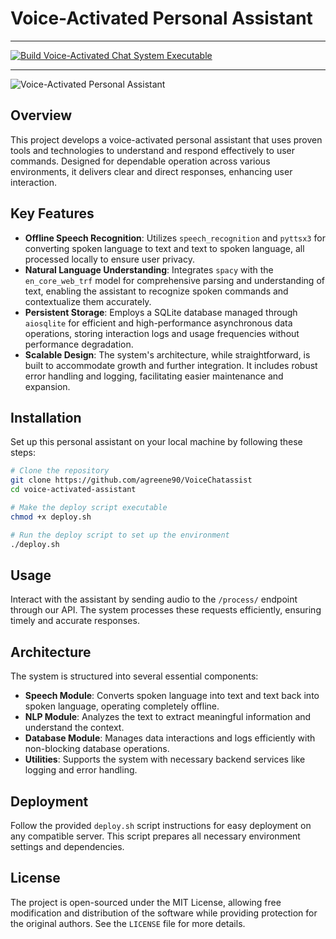 # Voice-Activated Personal Assistant
___
[![Build Voice-Activated Chat System Executable](https://github.com/LoQiseaking69/VoiceChatassist/actions/workflows/build.yml/badge.svg)](https://github.com/LoQiseaking69/VoiceChatassist/actions/workflows/build.yml)
___
![Voice-Activated Personal Assistant](chatv2.png)

## Overview
This project develops a voice-activated personal assistant that uses proven tools and technologies to understand and respond effectively to user commands. Designed for dependable operation across various environments, it delivers clear and direct responses, enhancing user interaction.

## Key Features
- **Offline Speech Recognition**: Utilizes `speech_recognition` and `pyttsx3` for converting spoken language to text and text to spoken language, all processed locally to ensure user privacy.
- **Natural Language Understanding**: Integrates `spacy` with the `en_core_web_trf` model for comprehensive parsing and understanding of text, enabling the assistant to recognize spoken commands and contextualize them accurately.
- **Persistent Storage**: Employs a SQLite database managed through `aiosqlite` for efficient and high-performance asynchronous data operations, storing interaction logs and usage frequencies without performance degradation.
- **Scalable Design**: The system's architecture, while straightforward, is built to accommodate growth and further integration. It includes robust error handling and logging, facilitating easier maintenance and expansion.

## Installation
Set up this personal assistant on your local machine by following these steps:

```bash
# Clone the repository
git clone https://github.com/agreene90/VoiceChatassist
cd voice-activated-assistant

# Make the deploy script executable
chmod +x deploy.sh

# Run the deploy script to set up the environment
./deploy.sh
```

## Usage
Interact with the assistant by sending audio to the `/process/` endpoint through our API. The system processes these requests efficiently, ensuring timely and accurate responses.

## Architecture
The system is structured into several essential components:
- **Speech Module**: Converts spoken language into text and text back into spoken language, operating completely offline.
- **NLP Module**: Analyzes the text to extract meaningful information and understand the context.
- **Database Module**: Manages data interactions and logs efficiently with non-blocking database operations.
- **Utilities**: Supports the system with necessary backend services like logging and error handling.

## Deployment
Follow the provided `deploy.sh` script instructions for easy deployment on any compatible server. This script prepares all necessary environment settings and dependencies.

## License
The project is open-sourced under the MIT License, allowing free modification and distribution of the software while providing protection for the original authors. See the `LICENSE` file for more details.
